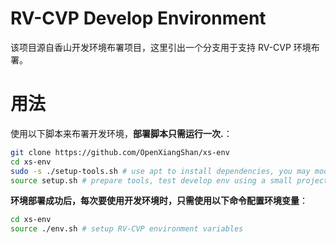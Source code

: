 RV-CVP Develop Environment
==================

该项目源自香山开发环境布署项目，这里引出一个分支用于支持 RV-CVP 环境布署。

# 用法

使用以下脚本来布署开发环境，**部署脚本只需运行一次.**：

```sh
git clone https://github.com/OpenXiangShan/xs-env
cd xs-env
sudo -s ./setup-tools.sh # use apt to install dependencies, you may modify it to use different pkg manager
source setup.sh # prepare tools, test develop env using a small project
```

**环境部署成功后，每次要使用开发环境时，只需使用以下命令配置环境变量**：

```sh
cd xs-env
source ./env.sh # setup RV-CVP environment variables
```
